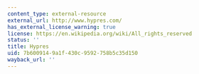 ```yaml
---
content_type: external-resource
external_url: http://www.hypres.com/
has_external_license_warning: true
license: https://en.wikipedia.org/wiki/All_rights_reserved
status: ''
title: Hypres
uid: 7b600914-9a1f-430c-9592-758b5c35d150
wayback_url: ''
---
```

